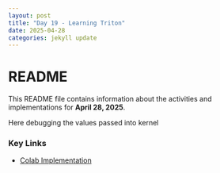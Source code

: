 ```yaml
---
layout: post
title: "Day 19 - Learning Triton"
date: 2025-04-28
categories: jekyll update
---
```

# README

This README file contains information about the activities and implementations for **April 28, 2025**.

Here debugging the values passed into kernel

### Key Links
- [Colab Implementation](https://colab.research.google.com/drive/1801LDs1_dH_ocO__n2KPpGnPUmq4g8z7?usp=sharing)